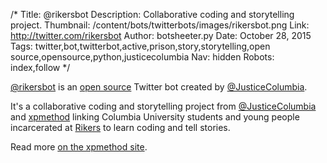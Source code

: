 /*
Title: @rikersbot
Description: Collaborative coding and storytelling project.
Thumbnail: /content/bots/twitterbots/images/rikersbot.png
Link: http://twitter.com/rikersbot
Author: botsheeter.py
Date: October 28, 2015
Tags: twitter,bot,twitterbot,active,prison,story,storytelling,open source,opensource,python,justicecolumbia
Nav: hidden
Robots: index,follow
*/

[@rikersbot](https://twitter.com/rikersbot) is an [open source](https://github.com/xpmethod/rikersbot) Twitter bot created by [@JusticeColumbia](https://twitter.com/JusticeColumbia). 

It's a collaborative coding and storytelling project from [@JusticeColumbia](https://twitter.com/rikersbot) and [xpmethod](http://xpmethod.plaintext.in/) linking Columbia University students and young people incarcerated at [Rikers](https://en.wikipedia.org/wiki/Rikers_Island) to learn coding and tell stories.


Read more [on the xpmethod site](http://xpmethod.plaintext.in/public-discourse/rikersbot.html).
